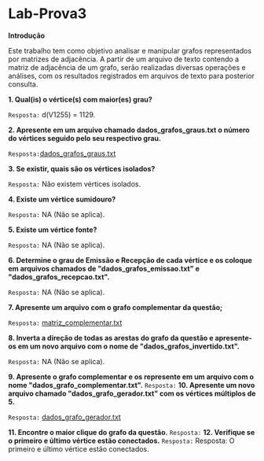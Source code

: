 # Lab-Prova3

**Introdução**

Este trabalho tem como objetivo analisar e manipular grafos representados por matrizes de adjacência. A partir de um arquivo de texto contendo a matriz de adjacência de um grafo, serão realizadas diversas operações e análises, com os resultados registrados em arquivos de texto para posterior consulta.

**1. Qual(is) o vértice(s) com maior(es) grau?**

`Resposta:` d(V1255) = 1129.

**2. Apresente em um arquivo chamado dados_grafos_graus.txt o número do vértices seguido pelo seu respectivo grau.**

`Resposta:`[dados_grafos_graus.txt](dados_grafos_graus.txt)

**3. Se existir, quais são os vértices isolados?**

`Resposta:` Não existem vértices isolados.

**4. Existe um vértice sumidouro?**

`Resposta:` NA (Não se aplica).

**5. Existe um vértice fonte?**

`Resposta:` NA (Não se aplica).

**6. Determine o grau de Emissão e Recepção de cada vértice e os coloque em arquivos chamados de "dados_grafos_emissao.txt" e "dados_grafos_recepcao.txt".**

`Resposta:` NA (Não se aplica).

**7. Apresente um arquivo com o grafo complementar da questão;**

`Resposta:` [matriz_complementar.txt](matriz_complementar.txt)

**8. Inverta a direção de todas as arestas do grafo da questão e apresente-os em um novo arquivo com o nome de "dados_grafos_invertido.txt".**

`Resposta:` NA (Não se aplica).

**9. Apresente o grafo complementar e os represente em um arquivo com o nome "dados_grafo_complementar.txt".**
`Resposta:`
**10. Apresente um novo arquivo chamado "dados_grafo_gerador.txt" com os vértices múltiplos de 5.**

`Resposta:` [dados_grafo_gerador.txt](dados_grafo_gerador.txt)

**11. Encontre o maior clique do grafo da questão.**
`Resposta:`
**12. Verifique se o primeiro e último vértice estão conectados.**
`Resposta:`
Resposta: O primeiro e último vértice estão conectados.

